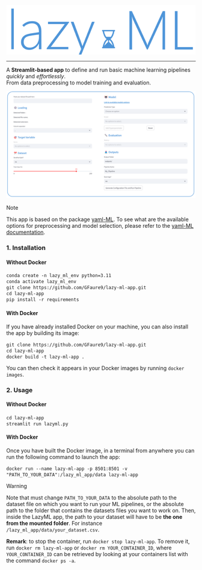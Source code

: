 ![Logo](resources/logo.png)

---

A **Streamlit-based app** to define and run basic machine learning pipelines *quickly* and *effortlessly*.\
From data preprocessing to model training and evaluation.

![AppScreenshot](resources/img_app.png)

> [!NOTE]
> This app is based on the package [yaml-ML](https://github.com/GFaure9/yaml-ML).
> To see what are the available options for preprocessing and model selection, please refer to the
> [yaml-ML documentation](https://gfaure9.github.io/yaml-ML/).

### 1. Installation

#### Without Docker

````commandline
conda create -n lazy_ml_env python=3.11
conda activate lazy_ml_env
git clone https://github.com/GFaure9/lazy-ml-app.git
cd lazy-ml-app
pip install -r requirements
````

#### With Docker

If you have already installed Docker on your machine, you can also install the app by building
its image:

```commandline
git clone https://github.com/GFaure9/lazy-ml-app.git
cd lazy-ml-app
docker build -t lazy-ml-app .
```

You can then check it appears in your Docker images by running `docker images`.

### 2. Usage

#### Without Docker

```commandline
cd lazy-ml-app
streamlit run lazyml.py
```

#### With Docker

Once you have built the Docker image, in a terminal from anywhere you can run the following command to
launch the app:

```commandline
docker run --name lazy-ml-app -p 8501:8501 -v "PATH_TO_YOUR_DATA":/lazy_ml_app/data lazy-ml-app
```

> [!WARNING]
> Note that must change `PATH_TO_YOUR_DATA` to the absolute path to the dataset file on which you want
> to run your ML pipelines, or the absolute path to the folder that contains the datasets files
> you want to work on.
> Then, inside the LazyML app, the path to your dataset will have to be **the one 
> from the mounted folder**. For instance `/lazy_ml_app/data/your_dataset.csv`.

**Remark**: to stop the container, run `docker stop lazy-ml-app`. To remove it,
run `docker rm lazy-ml-app` or `docker rm YOUR_CONTAINER_ID`, where `YOUR_CONTAINER_ID` can
be retrieved by looking at your containers list with the command `docker ps -a`.
